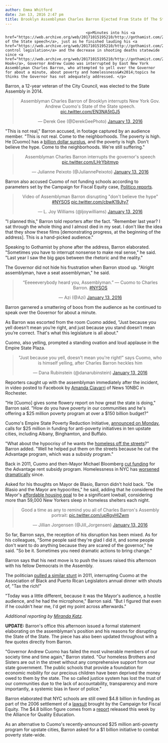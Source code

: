 ```yaml
---
author: Emma Whitford
date: Jan 13, 2016 2:47 pm
title: Brooklyn Assemblyman Charles Barron Ejected From State Of The State For Interrupting "Hypocrite" Cuomo
---
```


	
										<p>Minutes into his <a href="https://web.archive.org/web/20171015195210/http://gothamist.com/2016/01/13/state_of_the_state_cuomo.php">State of the State speech</a>, just as he finished lauding his <a href="https://web.archive.org/web/20171015195210/http://gothamist.com/2015/10/20/safe_act_upheld.php">gun control legislation</a> and the decrease in shooting deaths statewide since <a href="https://web.archive.org/web/20171015195210/http://gothamist.com/2013/12/14/country_grieves_with_newton_on_one-.php">Sandy Hook</a>, Governor Andrew Cuomo was interrupted by East New York Assemblyman Charles Barron, who attempted to yell over the Governor for about a minute, about poverty and homelessness&#x2014;topics he thinks the Governor has not adequately addressed. </p>

<p>Barron, a 12-year veteran of the City Council, was elected to the State Assembly in 2014. </p>

<center><blockquote class="twitter-tweet" lang="en"><p lang="en" dir="ltr">Assemblyman Charles Barron of Brooklyn interrupts New York Gov. Andrew Cuomo&apos;s State of the State speech. <a href="https://web.archive.org/web/20171015195210/https://t.co/EN3NA5tGJ5">pic.twitter.com/EN3NA5tGJ5</a></p>&#x2014; Derek Gee (@DerekGeePhoto) <a href="https://web.archive.org/web/20171015195210/https://twitter.com/DerekGeePhoto/status/687350637923819520">January 13, 2016</a></blockquote>
<script async src="//web.archive.org/web/20171015195210js_/http://platform.twitter.com/widgets.js" charset="utf-8"></script></center>

<p>&quot;This is not real,&quot; Barron accused, in footage captured by an audience member. &quot;This is not real. Come to the neighborhoods. The poverty is high. He [Cuomo] has a <a href="https://web.archive.org/web/20171015195210/http://www.capitalnewyork.com/article/albany/2015/11/8582055/state-target-billion-dollar-surplus">billion dollar surplus</a>, and the poverty is high. Don&apos;t believe the hype. Come to the neighborhoods. We&apos;re still suffering.&quot; </p>

<center><blockquote class="twitter-tweet" lang="en"><p lang="en" dir="ltr">Assemblyman Charles Barron interrupts the governor&apos;s speech <a href="https://web.archive.org/web/20171015195210/https://t.co/LHrYbitmyp">pic.twitter.com/LHrYbitmyp</a></p>&#x2014; Julianne Peixoto (@JuliannePeixoto) <a href="https://web.archive.org/web/20171015195210/https://twitter.com/JuliannePeixoto/status/687340882543034368">January 13, 2016</a></blockquote>
<script async src="//web.archive.org/web/20171015195210js_/http://platform.twitter.com/widgets.js" charset="utf-8"></script></center>

<p>Barron also accused Cuomo of not funding schools according to parameters set by the Campaign for Fiscal Equity case, <a href="https://web.archive.org/web/20171015195210/http://www.capitalnewyork.com/article/albany/2016/01/8587938/assemblyman-heckles-cuomo-over-education-funding">Politico reports</a>. </p>

<center><blockquote class="twitter-tweet" lang="en"><p lang="en" dir="ltr">Video of Assemblyman Barron disrupting &quot;don&apos;t believe the hype&quot; <a href="https://web.archive.org/web/20171015195210/https://twitter.com/hashtag/NYSOS?src=hash">#NYSOS</a> <a href="https://web.archive.org/web/20171015195210/https://t.co/cbwK19Jty7">pic.twitter.com/cbwK19Jty7</a></p>&#x2014; L. Joy Williams (@ljoywilliams) <a href="https://web.archive.org/web/20171015195210/https://twitter.com/ljoywilliams/status/687343258477957120">January 13, 2016</a></blockquote>
<script async src="//web.archive.org/web/20171015195210js_/http://platform.twitter.com/widgets.js" charset="utf-8"></script></center>

<p>&quot;I planned this,&quot; Barron told reporters after the fact. &quot;Remember last year? I sat through the whole thing and I almost died in my seat. I don&apos;t like the idea that they show these films [demonstrating progress, at the beginning of the address]. This is a hand-picked audience.&quot; </p>

<p>Speaking to Gothamist by phone after the address, Barron elaborated. &quot;Sometimes you have to interrupt nonsense to make real sense,&quot; he said. &quot;Last year I saw the big gaps between the rhetoric and the reality.&quot; </p>

<p>The Governor did not hide his frustration when Barron stood up. &quot;Alright assemblyman, have a seat assemblyman,&quot; he said. </p>

<center><blockquote class="twitter-tweet" lang="en"><p lang="en" dir="ltr">&#x201C;Eeeeeverybody heard you, Assemblyman.&#x201D; &#x2014; Cuomo to Charles Barron. <a href="https://web.archive.org/web/20171015195210/https://twitter.com/hashtag/NYSOS?src=hash">#NYSOS</a></p>&#x2014; Azi (@Azi) <a href="https://web.archive.org/web/20171015195210/https://twitter.com/Azi/status/687340746727370753">January 13, 2016</a></blockquote>
<script async src="//web.archive.org/web/20171015195210js_/http://platform.twitter.com/widgets.js" charset="utf-8"></script></center>

<p>Barron garnered a smattering of boos from the audience as he continued to speak over the Governor for about a minute. </p>

<p>As Barron was escorted from the room Cuomo added, &quot;Just because you yell doesn&#x2019;t mean you&#x2019;re right, and just because you stand doesn&#x2019;t mean you&#x2019;re correct. That&apos;s what this legislature is all about.&quot;</p>

<p>Cuomo, also yelling, prompted a standing ovation and loud applause in the Empire State Plaza. </p>

<center><blockquote class="twitter-tweet" lang="en"><p lang="en" dir="ltr">&quot;Just because you yell, doesn&apos;t mean you&apos;re right!&quot; says Cuomo, who is himself yelling, after Charles Barron heckles him</p>&#x2014; Dana Rubinstein (@danarubinstein) <a href="https://web.archive.org/web/20171015195210/https://twitter.com/danarubinstein/status/687341193164910594">January 13, 2016</a></blockquote>
<script async src="//web.archive.org/web/20171015195210js_/http://platform.twitter.com/widgets.js" charset="utf-8"></script></center>

<p>Reporters caught up with the assemblyman immediately after the incident, in video posted to Facebook by <a href="https://web.archive.org/web/20171015195210/https://www.facebook.com/ACiavarri/videos/vb.212863615395592/1210304992318111/?type=2&amp;theater">Amanda Ciavarri</a> of News 10NBC in Rochester. </p>

<p>&quot;He [Cuomo] gives some flowery report on how great the state is doing,&quot; Barron said. &quot;How do you have poverty in our communities and he&apos;s offering a $25 million poverty program at over a $150 billion budget?&quot;</p>

<p>Cuomo&apos;s Empire State Poverty Reduction Initiative, <a href="https://web.archive.org/web/20171015195210/http://auburnpub.com/blogs/eye_on_ny/cuomo-wants-million-to-combat-poverty-in-upstate-ny-cities/article_5de1b4ea-b81d-11e5-87ba-8b6404646beb.html">announced on Monday</a>, calls for $25 million in funding for anti-poverty initiatives in ten upstate cities, including Albany, Binghamton, and Buffalo. </p>

<p>&quot;What about the hypocrisy of he wants the <a href="https://web.archive.org/web/20171015195210/http://gothamist.com/2016/01/04/cuomo_homeless_power_play_poppycock.php">homeless off the streets</a>?&quot; Barron added. &quot;Well he helped put them on the streets because he cut the Advantage program, which was a subsidy program.&quot; </p>

<p>Back in 2011, Cuomo and then-Mayor Michael Bloomberg <a href="https://web.archive.org/web/20171015195210/http://www.gothamgazette.com/index.php/government/4938-de-blasio-homelessness-policy-advantage">cut funding</a> for the Advantage rent subsidy program. Homelessness in NYC has <a href="https://web.archive.org/web/20171015195210/http://www.coalitionforthehomeless.org/the-catastrophe-of-homelessness/facts-about-homelessness/">worsened dramatically</a> since. </p>

<p>Asked for his thoughts on Mayor de Blasio, Barron didn&apos;t hold back. &quot;De Blasio and the Mayor are hypocrites,&quot; he said, adding that he considered the Mayor&apos;s <a href="https://web.archive.org/web/20171015195210/http://gothamist.com/2015/11/18/nyc_supportive_housing.php">affordable housing goal</a> to be a significant lowball, considering more than 59,000 New Yorkers sleep in homeless shelters each night. </p>

<center><blockquote class="twitter-tweet" lang="en"><p lang="en" dir="ltr">Good a time as any to remind you all of Charles Barron&apos;s Assembly portrait: <a href="https://web.archive.org/web/20171015195210/https://t.co/upRgyHlZwm">pic.twitter.com/upRgyHlZwm</a></p>&#x2014; Jillian Jorgensen (@Jill_Jorgensen) <a href="https://web.archive.org/web/20171015195210/https://twitter.com/Jill_Jorgensen/status/687340865786884096">January 13, 2016</a></blockquote>
<script async src="//web.archive.org/web/20171015195210js_/http://platform.twitter.com/widgets.js" charset="utf-8"></script></center>

<p>So far, Barron says, the reception of his disruption has been mixed. As for his colleagues, &quot;Some people said they&apos;re glad I did it, and some people don&apos;t want to do anything because they are scared of the governor,&quot; he said. &quot;So be it. Sometimes you need dramatic actions to bring change.&quot; </p>

<p>Barron says that his next move is to push the issues raised this afternoon with his fellow Democrats in the Assembly. </p>

<p>The politician <a href="https://web.archive.org/web/20171015195210/http://newyork.cbslocal.com/2011/02/21/cuomo-speech-disrupted-by-ny-budget-protesters/">pulled a similar stunt</a> in 2011, interrupting Cuomo at the Association of Black and Puerto Rican Legislators annual dinner with shouts of, &quot;Tax the rich!&quot; </p>

<p>&quot;Today was a little different, because it was the Mayor&apos;s audience, a hostile audience, and he had the microphone,&quot; Barron said. &quot;But I figured that even if he couldn&apos;t hear me, I&apos;d get my point across afterwards.&quot;</p>

<p><em>Additional reporting by <a href="https://web.archive.org/web/20171015195210/https://twitter.com/mirandakatz">Miranda Katz</a>.</em></p>

<p><strong>UPDATE:</strong> Barron&apos;s office this afternoon issued a formal statement elaborating on the assemblyman&apos;s position and his reasons for disrupting the State of the State. The piece has also been updated throughout with a few quotes directly from Barron. </p>

<p>&quot;Governor Andrew Cuomo has failed the most vulnerable members of our society time and time again,&quot; Barron stated. &quot;Our homeless Brothers and Sisters are out in the street without any comprehensive support from our state government. The public schools that provide a foundation for economic mobility for our precious children have been deprived the money owed to them by the state. The so called justice system has lost the trust of our communities due to the lack of accountability, transparency and more importantly, a systemic bias in favor of police.&quot; </p>

<p>Barron elaborated that NYC schools are still owed $4.8 billion in funding as part of the 2006 settlement of a <a href="https://web.archive.org/web/20171015195210/http://www.courts.state.ny.us/Reporter/3dseries/2006/2006_08630.htm">lawsuit</a> brought by the Campaign for Fiscal Equity. The $4.8 billion figure comes from a <a href="https://web.archive.org/web/20171015195210/http://citizenactionny.org/2016/01/report-ny-still-owes-billions-to-state-schools/19737">report</a> released this week by the Alliance for Quality Education. </p>

<p>As an alternative to Cuomo&apos;s recently-announced $25 million anti-poverty program for upstate cities, Barron asked for a $1 billion initiative to combat poverty state-wide. </p>					
										
									
				